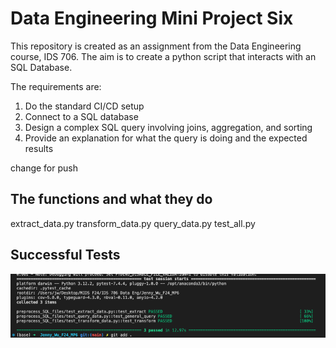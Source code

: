 # Data Engineering Mini Project Six

This repository is created as an assignment from the Data Engineering course, IDS 706. The aim is to create a python script that interacts with an SQL Database.

The requirements are:
1. Do the standard CI/CD setup
2. Connect to a SQL database
3. Design a complex SQL query involving joins, aggregation, and sorting
4. Provide an explanation for what the query is doing and the expected results

change for push 
## The functions and what they do
extract_data.py
transform_data.py
query_data.py
test_all.py 

## Successful Tests 
![alt text](Picture1.png)
